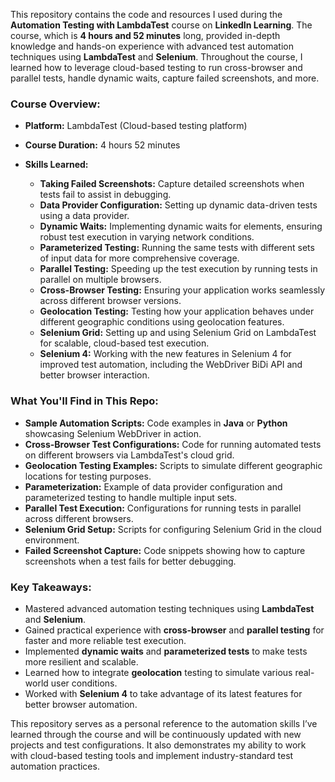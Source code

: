 This repository contains the code and resources I used during the **Automation Testing with LambdaTest** course on **LinkedIn Learning**. The course, which is **4 hours and 52 minutes** long, provided in-depth knowledge and hands-on experience with advanced test automation techniques using **LambdaTest** and **Selenium**. Throughout the course, I learned how to leverage cloud-based testing to run cross-browser and parallel tests, handle dynamic waits, capture failed screenshots, and more.

### **Course Overview:**

* **Platform:** LambdaTest (Cloud-based testing platform)
* **Course Duration:** 4 hours 52 minutes
* **Skills Learned:**

  * **Taking Failed Screenshots:** Capture detailed screenshots when tests fail to assist in debugging.
  * **Data Provider Configuration:** Setting up dynamic data-driven tests using a data provider.
  * **Dynamic Waits:** Implementing dynamic waits for elements, ensuring robust test execution in varying network conditions.
  * **Parameterized Testing:** Running the same tests with different sets of input data for more comprehensive coverage.
  * **Parallel Testing:** Speeding up the test execution by running tests in parallel on multiple browsers.
  * **Cross-Browser Testing:** Ensuring your application works seamlessly across different browser versions.
  * **Geolocation Testing:** Testing how your application behaves under different geographic conditions using geolocation features.
  * **Selenium Grid:** Setting up and using Selenium Grid on LambdaTest for scalable, cloud-based test execution.
  * **Selenium 4:** Working with the new features in Selenium 4 for improved test automation, including the WebDriver BiDi API and better browser interaction.

### **What You'll Find in This Repo:**

* **Sample Automation Scripts:** Code examples in **Java** or **Python** showcasing Selenium WebDriver in action.
* **Cross-Browser Test Configurations:** Code for running automated tests on different browsers via LambdaTest's cloud grid.
* **Geolocation Testing Examples:** Scripts to simulate different geographic locations for testing purposes.
* **Parameterization:** Example of data provider configuration and parameterized testing to handle multiple input sets.
* **Parallel Test Execution:** Configurations for running tests in parallel across different browsers.
* **Selenium Grid Setup:** Scripts for configuring Selenium Grid in the cloud environment.
* **Failed Screenshot Capture:** Code snippets showing how to capture screenshots when a test fails for better debugging.

### **Key Takeaways:**

* Mastered advanced automation testing techniques using **LambdaTest** and **Selenium**.
* Gained practical experience with **cross-browser** and **parallel testing** for faster and more reliable test execution.
* Implemented **dynamic waits** and **parameterized tests** to make tests more resilient and scalable.
* Learned how to integrate **geolocation** testing to simulate various real-world user conditions.
* Worked with **Selenium 4** to take advantage of its latest features for better browser automation.

This repository serves as a personal reference to the automation skills I’ve learned through the course and will be continuously updated with new projects and test configurations. It also demonstrates my ability to work with cloud-based testing tools and implement industry-standard test automation practices.

